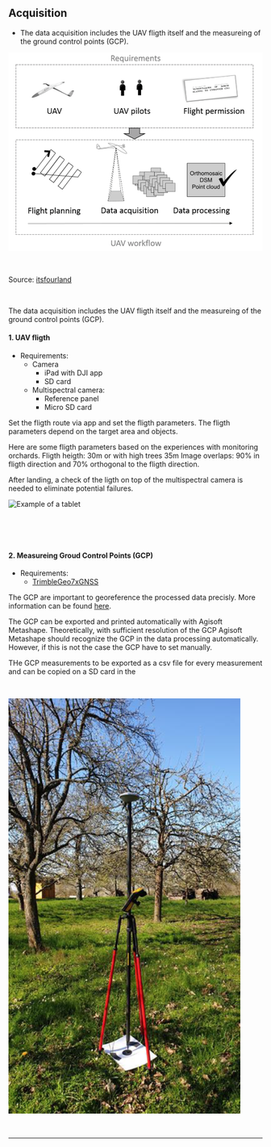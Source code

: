 ## Acquisition

* The data acquisition includes the UAV fligth itself and the measureing of the ground control points (GCP).

     
![Generic workflow](images/its4land_Ggneric-workflow-for-UAV-based-data-acquisition.png "Generic workflow")


<br>

Source: [itsfourland](https://its4land.com/fly-and-create)

<br>

The data acquisition includes the UAV fligth itself and the measureing of the ground control points (GCP).
<br>



#### 1. UAV fligth

- Requirements:
     - Camera   
          - iPad with DJI app
          - SD card
     - Multispectral camera:
          - Reference panel
          - Micro SD card
     
Set the fligth route via app and set the fligth parameters. The fligth parameters depend on the target area and objects.

Here are some fligth parameters based on the experiences with monitoring orchards.
Fligth heigth: 30m or with high trees 35m
Image overlaps: 90% in fligth direction and 70% orthogonal to the fligth direction.

After landing, a check of the ligth on top of the multispectral camera is needed to eliminate potential failures.


     
![Example of a tablet](images/ipad.webpg "Tablet")

<br>   
<br>
<br>

#### 2. Measureing Groud Control Points (GCP)
- Requirements:
     - [TrimbleGeo7xGNSS](https://geospatial.trimble.com/products-and-solutions/geo-7x-gnss)

The GCP are important to georeference the processed data precisly. 
More information can be found [here](https://www.dronedeploy.com/blog/what-are-ground-control-points-gcps/).

The GCP can be exported and printed automatically with Agisoft Metashape.
Theoretically, with sufficient resolution of the GCP Agisoft Metashape should recognize the GCP in the data processing automatically. However, if this is not the case the GCP have to set manually.

THe GCP measurements to be exported as a csv file for every measurement and can be copied on a SD card in the 



<br>

![GNSS measruement](images/gcp.png "GNSS measurement")

     
<br>

--- 
